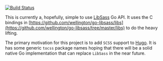 
[![Build Status](https://travis-ci.org/bep/go-tocss.svg?branch=master)](https://travis-ci.org/bep/go-tocss)


This is currently a, hopefully, simple to use [LibSass](https://sass-lang.com/libsass) Go API. It uses the C bindings in [https://github.com/wellington/go-libsass/libs](https://github.com/wellington/go-libsass/tree/master/libs) to do the heavy lifting.

The primary motivation for this project is to add `SCSS` support to [Hugo](https://gohugo.io/). It is has some generic `tocss` package names hoping that there will be a solid native Go implementation that can replace `LibSass` in the near future.
